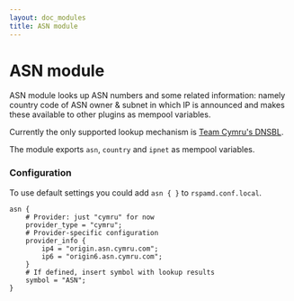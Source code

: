 ```yaml
---
layout: doc_modules
title: ASN module
---
```


# ASN module

ASN module looks up ASN numbers and some related information: namely country code of ASN owner & subnet in which IP is announced and makes these available to other plugins as mempool variables.

Currently the only supported lookup mechanism is [Team Cymru's DNSBL](http://www.team-cymru.org/IP-ASN-mapping.html).

The module exports `asn`, `country` and `ipnet` as mempool variables.

### Configuration

To use default settings you could add `asn { }` to `rspamd.conf.local`.

~~~ucl
asn {
	# Provider: just "cymru" for now
	provider_type = "cymru";
	# Provider-specific configuration
	provider_info {
		ip4 = "origin.asn.cymru.com";
		ip6 = "origin6.asn.cymru.com";
	}
	# If defined, insert symbol with lookup results
	symbol = "ASN";
}
~~~
